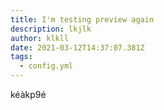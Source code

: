```yaml
---
title: I'm testing preview again
description: lkjlk
author: klkll
date: 2021-03-12T14:37:07.381Z
tags:
  - config.yml
---
```

kéàkp9é